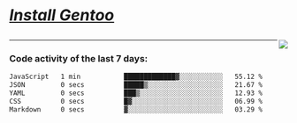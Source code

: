 
<div align="left" style=""> <!--td installgentoo-->

<h1 style="border: none;">
  
 [*Install Gentoo*](https://wiki.gentoo.org/wiki/Handbook:Main_Page)
</h1>


<img align="right" src="https://github-readme-stats.vercel.app/api/top-langs/?username=notdevblue&layout=compact&theme=dark">
  
---

### Code activity of the last 7 days:

<!--START_SECTION:waka-->

```txt
JavaScript   1 min           █████████████▓░░░░░░░░░░░   55.12 %
JSON         0 secs          █████▒░░░░░░░░░░░░░░░░░░░   21.67 %
YAML         0 secs          ███▒░░░░░░░░░░░░░░░░░░░░░   12.93 %
CSS          0 secs          █▓░░░░░░░░░░░░░░░░░░░░░░░   06.99 %
Markdown     0 secs          ▓░░░░░░░░░░░░░░░░░░░░░░░░   03.29 %
```

<!--END_SECTION:waka-->

